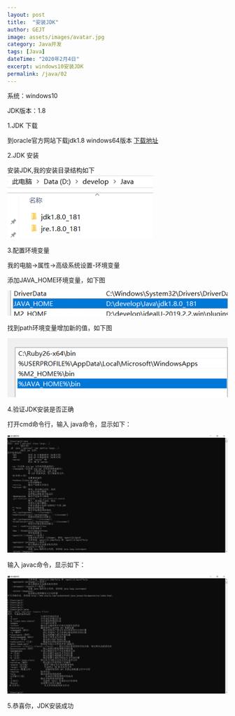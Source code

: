 ```yaml
---
layout: post
title:  "安装JDK"
author: GEJT
image: assets/images/avatar.jpg
category: Java开发
tags: [Java]
dateTime: "2020年2月4日"
excerpt: windows10安装JDK
permalink: /java/02
---
```


系统：windows10

JDK版本：1.8


1.JDK 下载

到oracle官方网站下载jdk1.8 windows64版本 
[下载地址](https://www.oracle.com/technetwork/java/javase/downloads/jdk8-downloads-2133151.html)

2.JDK 安装

安装JDK,我的安装目录结构如下
![JDK目录结构](/assets/img/java/jdk-path.png)

3.配置环境变量

我的电脑->属性->高级系统设置-环境变量

添加JAVA_HOME环境变量，如下图

![JAVA_HOME环境变量](/assets/img/java/jdk-env-java-home.png)

找到path环境变量增加新的值，如下图

![JAVA_HOME环境变量](/assets/img/java/jdk-env-path.png)

4.验证JDK安装是否正确

打开cmd命令行，输入 java命令，显示如下：

![JAVA_HOME环境变量](/assets/img/java/jdk-cmd-java.png)

输入 javac命令，显示如下：

![JAVA_HOME环境变量](/assets/img/java/jdk-cmd-javac.png)

5.恭喜你，JDK安装成功




